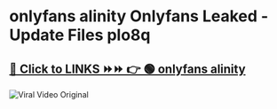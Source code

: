 
 # onlyfans alinity Onlyfans Leaked - Update Files plo8q

## <h2><a href="https://clipsfans.com/onlyfans_alinity&ref=git">🔗 Click to LINKS ⏩⏩ 👉 🟢 onlyfans alinity </a></h2>

<a href="https://clipsfans.com/onlyfans_alinity&ref=git" rel="nofollow" data-target="animated-image.originalLink"><img src="https://i.ibb.co.com/xMMVF88/686577567.gif" alt="Viral Video Original" style="max-width: 100%; display: inline-block;" data-target="animated-image.originalImage"></a>

